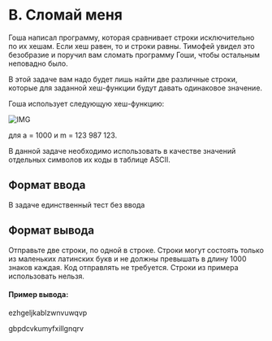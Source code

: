 # B. Сломай меня

Гоша написал программу, которая сравнивает строки исключительно по их хешам. Если хеш равен, то и строки равны. Тимофей увидел это безобразие и поручил вам сломать программу Гоши, чтобы остальным неповадно было.

В этой задаче вам надо будет лишь найти две различные строки, которые для заданной хеш-функции будут давать одинаковое значение.

Гоша использует следующую хеш-функцию:

![IMG](https://contest.yandex.ru/testsys/tex/render/aChzKSA9IChzXzFhXntuLTF9ICsgc18yYV57bi0yfSArIC4uLiArIHNfe24tMX1hICsgc197bn0gKSBcICBtb2QgXCBt.png)

для a = 1000 и m = 123 987 123.

В данной задаче необходимо использовать в качестве значений отдельных символов их коды в таблице ASCII.

## Формат ввода
В задаче единственный тест без ввода

## Формат вывода
Отправьте две строки, по одной в строке. Строки могут состоять только из маленьких латинских букв и не должны превышать в длину 1000 знаков каждая. Код отправлять не требуется. Строки из примера использовать нельзя.

#### Пример вывода:

ezhgeljkablzwnvuwqvp

gbpdcvkumyfxillgnqrv
